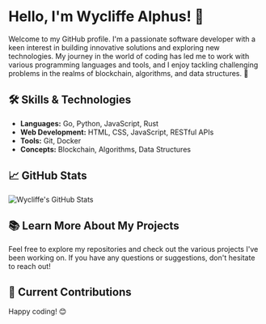# Hello, I'm Wycliffe Alphus! 👋

Welcome to my GitHub profile. I'm a passionate software developer with a keen interest in building innovative solutions and exploring new technologies. My journey in the world of coding has led me to work with various programming languages and tools, and I enjoy tackling challenging problems in the realms of blockchain, algorithms, and data structures. 🚀

## 🛠 Skills & Technologies

- **Languages:** Go, Python, JavaScript, Rust
- **Web Development:** HTML, CSS, JavaScript, RESTful APIs
- **Tools:** Git, Docker
- **Concepts:** Blockchain, Algorithms, Data Structures

## 📈 GitHub Stats

![Wycliffe's GitHub Stats](https://github-readme-stats.vercel.app/api?username=WycliffeAlphus&show_icons=true&hide_title=true&count_private=true&hide=prs)

## 📚 Learn More About My Projects

Feel free to explore my repositories and check out the various projects I've been working on. If you have any questions or suggestions, don't hesitate to reach out!

## 📂 Current Contributions

<!--START_SECTION:repos-->
<!--END_SECTION:repos-->

Happy coding! 😊

